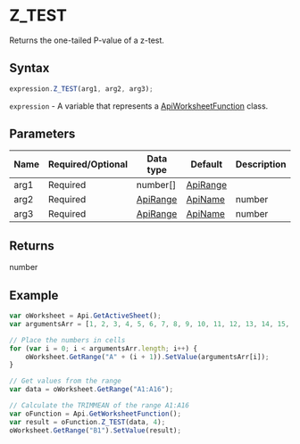 # Z_TEST

Returns the one-tailed P-value of a z-test.

## Syntax

```javascript
expression.Z_TEST(arg1, arg2, arg3);
```

`expression` - A variable that represents a [ApiWorksheetFunction](../ApiWorksheetFunction.md) class.

## Parameters

| **Name** | **Required/Optional** | **Data type** | **Default** | **Description** |
| ------------- | ------------- | ------------- | ------------- | ------------- |
| arg1 | Required | number[] | [ApiRange](../../ApiRange/ApiRange.md) |  | The array or range of data against which to test X. |
| arg2 | Required | [ApiRange](../../ApiRange/ApiRange.md) | [ApiName](../../ApiName/ApiName.md) | number |  | The value to test. |
| arg3 | Required | [ApiRange](../../ApiRange/ApiRange.md) | [ApiName](../../ApiName/ApiName.md) | number |  | The population (known) standard deviation. If omitted, the sample standard deviation is used. |

## Returns

number

## Example



```javascript
var oWorksheet = Api.GetActiveSheet();
var argumentsArr = [1, 2, 3, 4, 5, 6, 7, 8, 9, 10, 11, 12, 13, 14, 15, 16];

// Place the numbers in cells
for (var i = 0; i < argumentsArr.length; i++) {
    oWorksheet.GetRange("A" + (i + 1)).SetValue(argumentsArr[i]);
}

// Get values from the range
var data = oWorksheet.GetRange("A1:A16");

// Calculate the TRIMMEAN of the range A1:A16
var oFunction = Api.GetWorksheetFunction();
var result = oFunction.Z_TEST(data, 4);
oWorksheet.GetRange("B1").SetValue(result);


```
